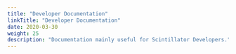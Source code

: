 ```yaml
---
title: "Developer Documentation"
linkTitle: "Developer Documentation"
date: 2020-03-30
weight: 25
description: "Documentation mainly useful for Scintillator Developers."
---
```

